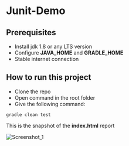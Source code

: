 # Junit-Demo
## Prerequisites
* Install jdk 1.8 or any LTS version
* Configure **JAVA_HOME** and **GRADLE_HOME**
* Stable internet connection

## How to run this project
* Clone the repo
* Open command in the root folder
* Give the following command:
```
gradle clean test
```
This is the snapshot of the **index.html** report

![Screenshot_1](https://user-images.githubusercontent.com/71173675/150648653-79a068ef-d272-48be-8759-d0bb07cb26cd.png)
